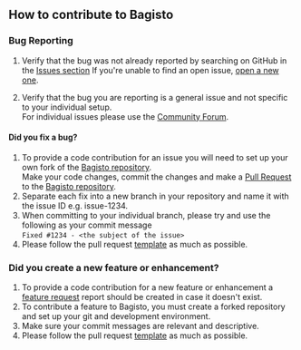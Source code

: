 ## How to contribute to Bagisto


### **Bug Reporting**

1. Verify that the bug was not already reported by searching on GitHub in the [Issues section](https://github.com/bagisto/bagisto/issues)
If you're unable to find an open issue, [open a new one](https://github.com/bagisto/bagisto/issues/new?assignees=&labels=&template=1_Bug_report.md).

2. Verify that the bug you are reporting is a general issue and not specific to your individual setup.  
For individual issues please use the [Community Forum](https://forums.bagisto.com/).

#### **Did you fix a bug?**

1. To provide a code contribution for an issue you will need to set up your own fork of the [Bagisto repository](https://github.com/bagisto/bagisto).  
Make your code changes, commit the changes and make a [Pull Request](https://help.github.com/articles/about-pull-requests/) to the [Bagisto repository](https://github.com/bagisto/bagisto).  
2. Separate each fix into a new branch in your repository and name it with the issue ID e.g. issue-1234.
3. When committing to your individual branch, please try and use the following as your commit message  
```Fixed #1234 - <the subject of the issue>```  
4. Please follow the pull request [template](https://github.com/bagisto/bagisto/blob/master/.github/PULL_REQUEST_TEMPLATE.md) as much as possible.

### **Did you create a new feature or enhancement?**
1. To provide a code contribution for a new feature or enhancement a [feature request](https://github.com/bagisto/bagisto/issues/new?assignees=&labels=&template=2_Feature_request.md) report should be created in case it doesn't exist.
2. To contribute a feature to Bagisto, you must create a forked repository and set up your git and development environment.
3. Make sure your commit messages are relevant and descriptive.
4. Please follow the pull request [template](https://github.com/bagisto/bagisto/blob/master/.github/PULL_REQUEST_TEMPLATE.md) as much as possible.
